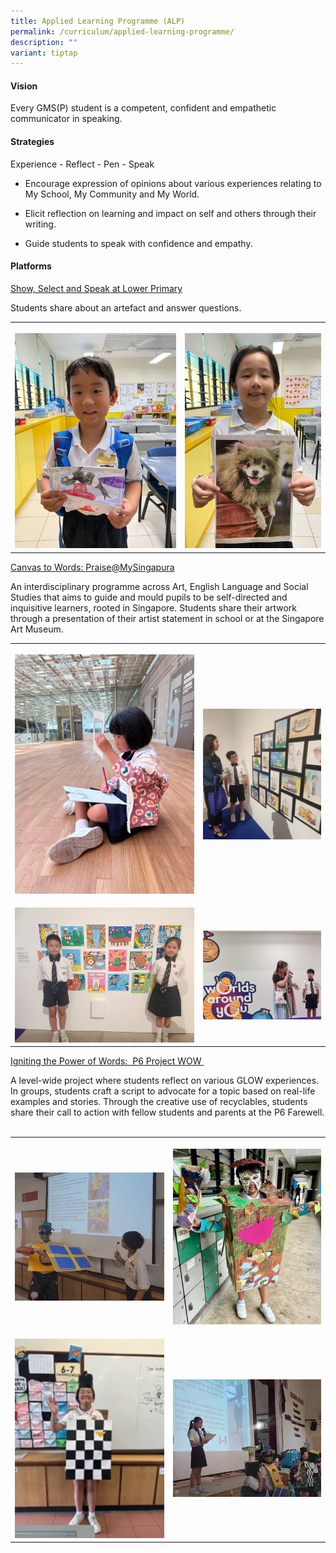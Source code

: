 ```yaml
---
title: Applied Learning Programme (ALP)
permalink: /curriculum/applied-learning-programme/
description: ""
variant: tiptap
---
```

<h4>Vision</h4>
<p>Every GMS(P) student is a competent, confident and empathetic communicator
in speaking.</p>
<h4>Strategies</h4>
<p>Experience - Reflect - Pen - Speak</p>
<ul>
<li>
<p>Encourage expression of opinions about various experiences relating to
My School, My Community and My World.</p>
</li>
<li>
<p>Elicit reflection on learning and impact on self and others through their
writing.</p>
</li>
<li>
<p>Guide students to speak with confidence and empathy.</p>
</li>
</ul>
<h4>Platforms</h4>
<p><u>Show, Select and Speak at Lower Primary</u>
</p>
<p>Students share about an artefact and answer questions.</p>
<table style="minWidth: 50px">
<colgroup>
<col>
<col>
</colgroup>
<tbody>
<tr>
<th rowspan="1" colspan="1">
<p></p>
<div class="isomer-image-wrapper">
<img style="width: 100%" height="auto" width="100%" alt="Pic 1: Show and Tell" src="/images/01_Show_and_Tell__1_.jpg">
</div>
</th>
<th rowspan="1" colspan="1">
<p></p>
<div class="isomer-image-wrapper">
<img style="width: 100%" height="auto" width="100%" alt="Pic 2: Show and Tell" src="/images/02_Show_and_Tell__2_.jpg">
</div>
</th>
</tr>
</tbody>
</table>
<p><u>Canvas to Words: Praise@MySingapura</u>
</p>
<p>An interdisciplinary programme across Art, English Language and Social
Studies that aims to guide and mould pupils to be self-directed and inquisitive
learners, rooted in Singapore. Students share their artwork through a presentation
of their artist statement in school or at the Singapore Art Museum.</p>
<table style="minWidth: 50px">
<colgroup>
<col>
<col>
</colgroup>
<tbody>
<tr>
<th rowspan="1" colspan="1">
<p></p>
<div class="isomer-image-wrapper">
<img style="width: 100%" height="auto" width="100%" alt="Pic 3: Praise@mySingapura" src="/images/03_Praise_mySingapura.jpg">
</div>
</th>
<th rowspan="1" colspan="1">
<p></p>
<div class="isomer-image-wrapper">
<img style="width: 100%" height="auto" width="100%" alt="Pic 4: Praise@mySingapura" src="/images/04_Praise_mySingapura.jpg">
</div>
</th>
</tr>
<tr>
<td rowspan="1" colspan="1">
<p></p>
<div class="isomer-image-wrapper">
<img style="width: 100%" height="auto" width="100%" alt="Pic 5: Praise@mySingapura" src="/images/05_Praise_mySingapura.jpg">
</div>
</td>
<td rowspan="1" colspan="1">
<p></p>
<div class="isomer-image-wrapper">
<img style="width: 100%" height="auto" width="100%" alt="Pic 6: Praise@mySingapura" src="/images/06_Praise_mySingapura.jpg">
</div>
</td>
</tr>
</tbody>
</table>
<p><u>Igniting the Power of Words:&nbsp; P6 Project WOW&nbsp;</u>
</p>
<p>A level-wide project where students reflect on various GLOW experiences.
In groups, students craft a script to advocate for a topic based on real-life
examples and stories. Through the creative use of recyclables, students
share their call to action with fellow students and parents at the P6 Farewell.
&nbsp;</p>
<table style="minWidth: 50px">
<colgroup>
<col>
<col>
</colgroup>
<tbody>
<tr>
<th rowspan="1" colspan="1">
<p></p>
<div class="isomer-image-wrapper">
<img style="width: 100%" height="auto" width="100%" alt="Pic 7: Project WOW" src="/images/07_Project_WOW.jpg">
</div>
</th>
<th rowspan="1" colspan="1">
<p></p>
<div class="isomer-image-wrapper">
<img style="width: 100%" height="auto" width="100%" alt="Pic 8: Project WOW" src="/images/08_Project_WOW.jpg">
</div>
</th>
</tr>
<tr>
<td rowspan="1" colspan="1">
<p></p>
<div class="isomer-image-wrapper">
<img style="width: 100%" height="auto" width="100%" alt="Pic 9: Project WOW" src="/images/09_Project_WOW.jpg">
</div>
</td>
<td rowspan="1" colspan="1">
<p></p>
<div class="isomer-image-wrapper">
<img style="width: 100%" height="auto" width="100%" alt="Pic 10: Project WOW" src="/images/10_Project_WOW.jpg">
</div>
</td>
</tr>
</tbody>
</table>
<p>
<br>
<br>
</p>